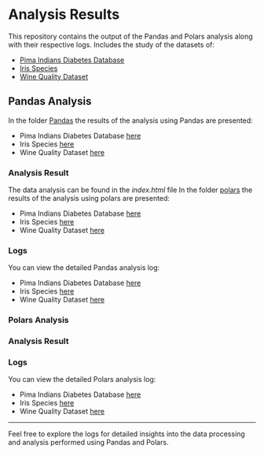# Analysis Results

This repository contains the output of the Pandas and Polars analysis along with their respective logs.
Includes the study of the datasets of:
- [Pima Indians Diabetes Database](https://www.kaggle.com/datasets/uciml/pima-indians-diabetes-database)
- [Iris Species](https://www.kaggle.com/datasets/uciml/iris?resource=download)
- [Wine Quality Dataset](https://www.kaggle.com/datasets/yasserh/wine-quality-dataset)

## Pandas Analysis
In the folder [Pandas](Pandas) the results of the analysis using Pandas are presented:
- Pima Indians Diabetes Database [here](Pandas/diabetes/)
- Iris Species [here](Pandas/iris/)
- Wine Quality Dataset [here](Pandas/wine/)

### Analysis Result
The data analysis can be found in the *index.html* file 
In the folder [polars](polars) the results of the analysis using polars are presented:
- Pima Indians Diabetes Database [here](polars/diabetes/)
- Iris Species [here](polars/iris/)
- Wine Quality Dataset [here](polars/wine/)

### Logs
You can view the detailed Pandas analysis log:
- Pima Indians Diabetes Database [here](Pandas/diabetes.log)
- Iris Species [here](Pandas/iris.log)
- Wine Quality Dataset [here](Pandas/wine.log)

### Polars Analysis

### Analysis Result

### Logs
You can view the detailed Polars analysis log:
- Pima Indians Diabetes Database [here](polars/diabetes.log)
- Iris Species [here](polars/iris.log)
- Wine Quality Dataset [here](polars/wine.log)
---

Feel free to explore the logs for detailed insights into the data processing and analysis performed using Pandas and Polars.

